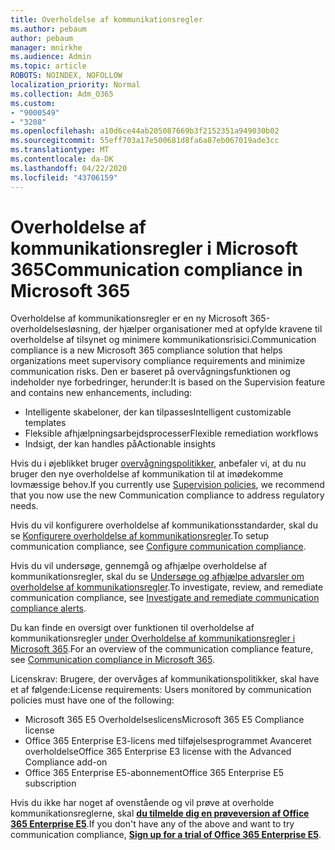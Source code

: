 ```yaml
---
title: Overholdelse af kommunikationsregler
ms.author: pebaum
author: pebaum
manager: mnirkhe
ms.audience: Admin
ms.topic: article
ROBOTS: NOINDEX, NOFOLLOW
localization_priority: Normal
ms.collection: Adm_O365
ms.custom:
- "9000549"
- "3208"
ms.openlocfilehash: a10d6ce44ab205087669b3f2152351a949030b02
ms.sourcegitcommit: 55eff703a17e500681d8fa6a87eb067019ade3cc
ms.translationtype: MT
ms.contentlocale: da-DK
ms.lasthandoff: 04/22/2020
ms.locfileid: "43706159"
---
```

# <a name="communication-compliance-in-microsoft-365"></a><span data-ttu-id="7848c-102">Overholdelse af kommunikationsregler i Microsoft 365</span><span class="sxs-lookup"><span data-stu-id="7848c-102">Communication compliance in Microsoft 365</span></span>

<span data-ttu-id="7848c-103">Overholdelse af kommunikationsregler er en ny Microsoft 365-overholdelsesløsning, der hjælper organisationer med at opfylde kravene til overholdelse af tilsynet og minimere kommunikationsrisici.</span><span class="sxs-lookup"><span data-stu-id="7848c-103">Communication compliance is a new Microsoft 365 compliance solution that helps organizations meet supervisory compliance requirements and minimize communication risks.</span></span> <span data-ttu-id="7848c-104">Den er baseret på overvågningsfunktionen og indeholder nye forbedringer, herunder:</span><span class="sxs-lookup"><span data-stu-id="7848c-104">It is based on the Supervision feature and contains new enhancements, including:</span></span>

- <span data-ttu-id="7848c-105">Intelligente skabeloner, der kan tilpasses</span><span class="sxs-lookup"><span data-stu-id="7848c-105">Intelligent customizable templates</span></span>
- <span data-ttu-id="7848c-106">Fleksible afhjælpningsarbejdsprocesser</span><span class="sxs-lookup"><span data-stu-id="7848c-106">Flexible remediation workflows</span></span>
- <span data-ttu-id="7848c-107">Indsigt, der kan handles på</span><span class="sxs-lookup"><span data-stu-id="7848c-107">Actionable insights</span></span>

<span data-ttu-id="7848c-108">Hvis du i øjeblikket bruger [overvågningspolitikker](https://docs.microsoft.com/microsoft-365/compliance/supervision-policies), anbefaler vi, at du nu bruger den nye overholdelse af kommunikation til at imødekomme lovmæssige behov.</span><span class="sxs-lookup"><span data-stu-id="7848c-108">If you currently use [Supervision policies](https://docs.microsoft.com/microsoft-365/compliance/supervision-policies), we recommend that you now use the new Communication compliance to address regulatory needs.</span></span>

<span data-ttu-id="7848c-109">Hvis du vil konfigurere overholdelse af kommunikationsstandarder, skal du se [Konfigurere overholdelse af kommunikationsregler](https://docs.microsoft.com/microsoft-365/compliance/communication-compliance-configure).</span><span class="sxs-lookup"><span data-stu-id="7848c-109">To setup communication compliance, see [Configure communication compliance](https://docs.microsoft.com/microsoft-365/compliance/communication-compliance-configure).</span></span>

<span data-ttu-id="7848c-110">Hvis du vil undersøge, gennemgå og afhjælpe overholdelse af kommunikationsregler, skal du se [Undersøge og afhjælpe advarsler om overholdelse af kommunikationsregler](https://docs.microsoft.com/microsoft-365/compliance/communication-compliance-investigate-remediate).</span><span class="sxs-lookup"><span data-stu-id="7848c-110">To investigate, review, and remediate communication compliance, see [Investigate and remediate communication compliance alerts](https://docs.microsoft.com/microsoft-365/compliance/communication-compliance-investigate-remediate).</span></span>

<span data-ttu-id="7848c-111">Du kan finde en oversigt over funktionen til overholdelse af kommunikationsregler [under Overholdelse af kommunikationsregler i Microsoft 365](https://docs.microsoft.com/microsoft-365/compliance/communication-compliance).</span><span class="sxs-lookup"><span data-stu-id="7848c-111">For an overview of the communication compliance feature, see [Communication compliance in Microsoft 365](https://docs.microsoft.com/microsoft-365/compliance/communication-compliance).</span></span>

<span data-ttu-id="7848c-112">Licenskrav: Brugere, der overvåges af kommunikationspolitikker, skal have et af følgende:</span><span class="sxs-lookup"><span data-stu-id="7848c-112">License requirements: Users monitored by communication policies must have one of the following:</span></span>

- <span data-ttu-id="7848c-113">Microsoft 365 E5 Overholdelseslicens</span><span class="sxs-lookup"><span data-stu-id="7848c-113">Microsoft 365 E5 Compliance license</span></span>
- <span data-ttu-id="7848c-114">Office 365 Enterprise E3-licens med tilføjelsesprogrammet Avanceret overholdelse</span><span class="sxs-lookup"><span data-stu-id="7848c-114">Office 365 Enterprise E3 license with the Advanced Compliance add-on</span></span>
- <span data-ttu-id="7848c-115">Office 365 Enterprise E5-abonnement</span><span class="sxs-lookup"><span data-stu-id="7848c-115">Office 365 Enterprise E5 subscription</span></span>

<span data-ttu-id="7848c-116">Hvis du ikke har noget af ovenstående og vil prøve at overholde kommunikationsreglerne, skal **[du tilmelde dig en prøveversion af Office 365 Enterprise E5](https://go.microsoft.com/fwlink/p/?LinkID=698279)**.</span><span class="sxs-lookup"><span data-stu-id="7848c-116">If you don't have any of the above and want to try communication compliance, **[Sign up for a trial of Office 365 Enterprise E5](https://go.microsoft.com/fwlink/p/?LinkID=698279)**.</span></span>
